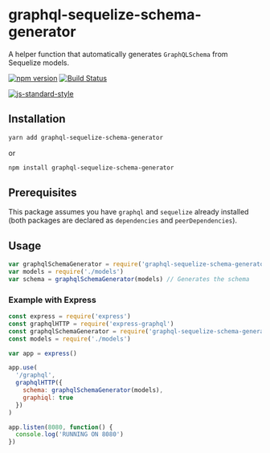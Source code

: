 # graphql-sequelize-schema-generator

A helper function that automatically generates `GraphQLSchema` from Sequelize models.

[![npm version](https://badge.fury.io/js/graphql-sequelize-schema-generator.svg)](https://badge.fury.io/js/graphql-sequelize-schema-generator)
[![Build Status](https://travis-ci.org/rpellerin/graphql-sequelize-schema-generator.svg?branch=master)](https://travis-ci.org/rpellerin/graphql-sequelize-schema-generator)

[![js-standard-style](https://cdn.rawgit.com/feross/standard/master/badge.svg)](http://standardjs.com)

## Installation

```bash
yarn add graphql-sequelize-schema-generator
```

or

```bash
npm install graphql-sequelize-schema-generator
```

## Prerequisites

This package assumes you have `graphql` and `sequelize` already installed (both packages are declared as `dependencies` and `peerDependencies`).

## Usage

```javascript
var graphqlSchemaGenerator = require('graphql-sequelize-schema-generator')
var models = require('./models')
var schema = graphqlSchemaGenerator(models) // Generates the schema
```

### Example with Express

```javascript
const express = require('express')
const graphqlHTTP = require('express-graphql')
const graphqlSchemaGenerator = require('graphql-sequelize-schema-generator')
const models = require('./models')

var app = express()

app.use(
  '/graphql',
  graphqlHTTP({
    schema: graphqlSchemaGenerator(models),
    graphiql: true
  })
)

app.listen(8080, function() {
  console.log('RUNNING ON 8080')
})
```
